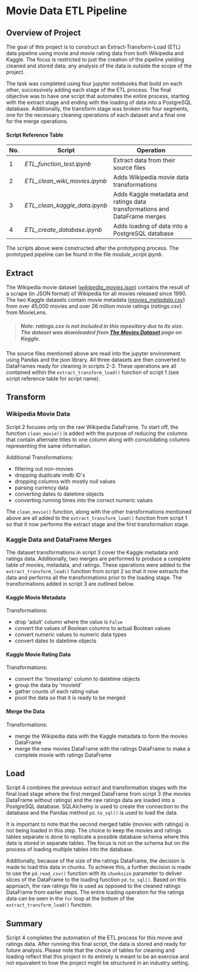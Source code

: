 # **Movie Data ETL Pipeline**

## **Overview of Project**
The goal of this project is to construct an Extract-Transform-Load (ETL) data
pipeline using movie and movie rating data from both Wikipedia and Kaggle. The
focus is restricted to just the creation of the pipeline yielding cleaned and
stored data; any analysis of the data is outside the scope of the project.

The task was completed using four jupyter notebooks that build on each other,
successively adding each stage of the ETL process. The final objective was to
have one script that automates the entire process, starting with the extract
stage and ending with the loading of data into a PostgreSQL database.
Additionally, the transform stage was broken into four segments, one for the
necessary cleaning operations of each dataset and a final one for the merge
operations.

#### **Script Reference Table**
| No. | Script                        | Operation                                                                  |
| --- | ----------------------------- | -------------------------------------------------------------------------- |
| 1   | *ETL_function_test.ipynb*     | Extract data from their source files                                       |
| 2   | *ETL_clean_wiki_movies.ipynb* | Adds Wikipedia movie data transformations                                  |
| 3   | *ETL_clean_kaggle_data.ipynb* | Adds Kaggle metadata and ratings data transformations and DataFrame merges |
| 4   | *ETL_create_database.ipynb*   | Adds loading of data into a PostgreSQL database                            |

The scripts above were constructed after the prototyping process. The prototyped
pipeline can be found in the file *module_script.ipynb*.

## **Extract**
The Wikipedia movie dataset
(*[wikipedia_movies.json](/Resources/wikipedia_movies.json)*) contains the
result of a scrape (in JSON format) of Wikipedia for all movies released since
1990. The two Kaggle datasets contain movie metadata
(*[movies_metadata.csv](/Resources/movies_metadata.csv)*) from over 45,000
movies and over 26 million movie ratings (*ratings.csv*) from MovieLens.

>##### Note: *ratings.csv* is not included in this repository due to its size. The dataset was downloaded from *[The Movies Dataset](https://www.kaggle.com/rounakbanik/the-movies-dataset/)* page on Kaggle.

The source files mentioned above are read into the jupyter environment using
Pandas and the json library. All three datasets are then converted to DataFrames
ready for cleaning in scripts 2-3. These operations are all contained within the
`extract_transform_load()` function of script 1 (see script reference table for
script name).

## **Transform**
### **Wikipedia Movie Data**
Script 2 focuses only on the raw Wikipedia DataFrame. To start off, the function
`clean_movie()` is added with the purpose of reducing the columns that contain
alternate titles to one column along with consolidating columns representing the
same information.

Additional Transformations:
- filtering out non-movies
- dropping duplicate imdb ID's
- dropping columns with mostly null values
- parsing currency data
- converting dates to datetime objects
- converting running times into the correct numeric values

The `clean_movie()` function, along with the other transformations mentioned
above are all added to the `extract_transform_load()` function from script 1 so
that it now performs the extract stage and the first transformation stage.

### **Kaggle Data and DataFrame Merges**
The dataset transformations in script 3 cover the Kaggle metadata and ratings
data. Additionally, two merges are performed to produce a complete table of
movies, metadata, and ratings. These operations were added to the
`extract_transform_load()` function from script 2 so that it now extracts the
data and performs all the transformations prior to the loading stage. The
transformations added in script 3 are outlined below.

#### **Kaggle Movie Metadata**
Transformations:
- drop 'adult' column where the value is `False`
- convert the values of Boolean columns to actual Boolean values
- convert numeric values to numeric data types
- convert dates to datetime objects

#### **Kaggle Movie Rating Data**
Transformations:
- convert the 'timestamp' column to datetime objects
- group the data by 'movieId'
- gather counts of each rating value
- pivot the data so that it is ready to be merged

#### **Merge the Data**
Transformations:
- merge the Wikipedia data with the Kaggle metadata to form the movies DataFrame
- merge the new movies DataFrame with the ratings DataFrame to make a complete
  movie with ratings DataFrame

## **Load**
Script 4 combines the previous extract and transformation stages with the final
load stage where the first merged DataFrame from script 3 (the movies DataFrame
without ratings) and the raw ratings data are loaded into a PostgreSQL database.
SQLAlchemy is used to create the connection to the database and the Pandas
method `pd.to_sql()` is used to load the data.

It is important to note that the second merged table (movies with ratings) is
not being loaded in this step. The choice to keep the movies and ratings tables
separate is done to replicate a possible database schema where this data is
stored in separate tables. The focus is not on the schema but on the process of
loading multiple tables into the database.

Additionally, because of the size of the ratings DataFrame, the decision is made
to load this data in chunks. To achieve this, a further decision is made to use
the `pd.read_csv()` function with its `chunksize` parameter to deliver slices of
the DataFrame to the loading function `pd.to_sql()`. Based on this approach, the
raw ratings file is used as opposed to the cleaned ratings DataFrame from
earlier steps. The entire loading operation for the ratings data can be seen in
the `for` loop at the bottom of the `extract_transform_load()` function.

## **Summary**
Script 4 completes the automation of the ETL process for this movie and ratings
data. After running this final script, the data is stored and ready for future
analysis. Please note that the choice of tables for cleaning and loading reflect
that this project in its entirety is meant to be an exercise and not equivalent
to how the project might be structured in an industry setting.
